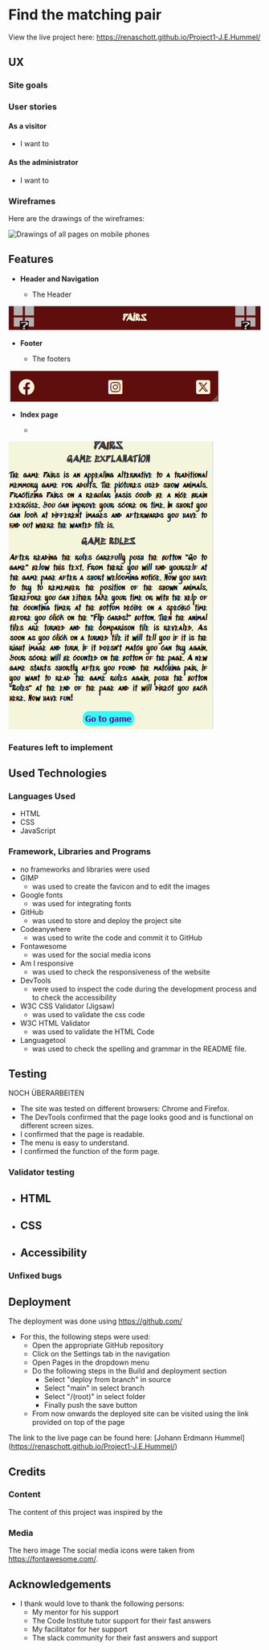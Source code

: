 # Find the matching pair



View the live project here: <https://renaschott.github.io/Project1-J.E.Hummel/>

## UX

### Site goals



### User stories

#### As a visitor

- I want to 

#### As the administrator

- I want to 

### Wireframes

Here are the drawings of the wireframes:

![Drawings of all pages on mobile phones](assets/readme-images/wireframe1.webp)


## Features

- **Header and Navigation**

    - The Header
    
![screenshot of the header](assets/readme-images/header.png)

- **Footer**

  - The footers 

![screenshot of the footer](assets/readme-images/footer.png)

- **Index page**

  - 
![screenshot of the index page](assets/readme-images/index.png)



### Features left to implement



## Used Technologies

### Languages Used

- HTML
- CSS
- JavaScript

### Framework, Libraries and Programs

- no frameworks and libraries were used
- GIMP
  - was used to create the favicon and to edit the images
- Google fonts
  - was used for integrating fonts
- GitHub
  - was used to store and deploy the project site
- Codeanywhere
  - was used to write the code and commit it to GitHub
- Fontawesome
  - was used for the social media icons
- Am I responsive
  - was used to check the responsiveness of the website
- DevTools
  - were used to inspect the code during the development process and to check the accessibility
- W3C CSS Validator (Jigsaw)
  - was used to validate the css code
- W3C HTML Validator
  - was used to validate the HTML Code
- Languagetool
  - was used to check the spelling and grammar in the README file.
  
## Testing

NOCH ÜBERARBEITEN
- The site was tested on different browsers: Chrome and Firefox.
- The DevTools confirmed that the page looks good and is functional on different screen sizes.
- I confirmed that the page is readable.
- The menu is easy to understand.
- I confirmed the function of the form page.

### Validator testing

- **HTML**
  -
  
- **CSS**
  - 

- **Accessibility**
  - 

### Unfixed bugs


## Deployment

The deployment was done using <https://github.com/>

- For this, the following steps were used:
  - Open the appropriate GitHub repository
  - Click on the Settings tab in the navigation
  - Open Pages in the dropdown menu
  - Do the following steps in the Build and deployment section
    - Select "deploy from branch" in source
    - Select "main" in select branch
    - Select "/(root)" in select folder
    - Finally push the save button
  - From now onwards the deployed site can be visited using the link provided on top of the page

The link to the live page can be found here: [Johann Erdmann Hummel] (<https://renaschott.github.io/Project1-J.E.Hummel/>)

## Credits

### Content

The content of this project was inspired by the 
### Media

The hero image 
The social media icons were taken from <https://fontawesome.com/>.

## Acknowledgements

- I thank would love to thank the following persons:
  - My mentor for his support
  - The Code Institute tutor support for their fast answers
  - My facilitator for her support
  - The slack community for their fast answers and support
